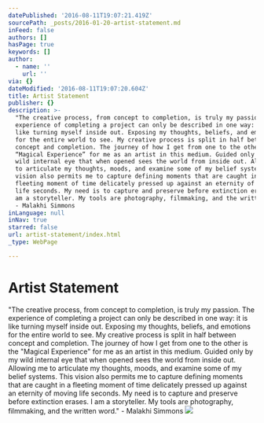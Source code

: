 ```yaml
---
datePublished: '2016-08-11T19:07:21.419Z'
sourcePath: _posts/2016-01-20-artist-statement.md
inFeed: false
authors: []
hasPage: true
keywords: []
author:
  - name: ''
    url: ''
via: {}
dateModified: '2016-08-11T19:07:20.604Z'
title: Artist Statement
publisher: {}
description: >-
  "The creative process, from concept to completion, is truly my passion. The
  experience of completing a project can only be described in one way: it is
  like turning myself inside out. Exposing my thoughts, beliefs, and emotions
  for the entire world to see. My creative process is split in half between
  concept and completion. The journey of how I get from one to the other is the
  “Magical Experience” for me as an artist in this medium. Guided only by my
  wild internal eye that when opened sees the world from inside out. Allowing me
  to articulate my thoughts, moods, and examine some of my belief systems. This
  vision also permits me to capture defining moments that are caught in a
  fleeting moment of time delicately pressed up against an eternity of moving
  life seconds. My need is to capture and preserve before extinction erases. I
  am a storyteller. My tools are photography, filmmaking, and the written word."
  - Malakhi Simmons
inLanguage: null
inNav: true
starred: false
url: artist-statement/index.html
_type: WebPage

---
```

# Artist Statement

"The creative process, from concept to completion, is truly my passion. The experience of completing a project can only be described in one way: it is like turning myself inside out. Exposing my thoughts, beliefs, and emotions for the entire world to see. My creative process is split in half between concept and completion. The journey of how I get from one to the other is the "Magical Experience" for me as an artist in this medium. Guided only by my wild internal eye that when opened sees the world from inside out. Allowing me to articulate my thoughts, moods, and examine some of my belief systems. This vision also permits me to capture defining moments that are caught in a fleeting moment of time delicately pressed up against an eternity of moving life seconds. My need is to capture and preserve before extinction erases. I am a storyteller. My tools are photography, filmmaking, and the written word." - Malakhi Simmons
![](https://s3-us-west-2.amazonaws.com/the-grid-img/p/aa279d13edadd722a1ff7e206f1ff774aee7da7e.jpg)